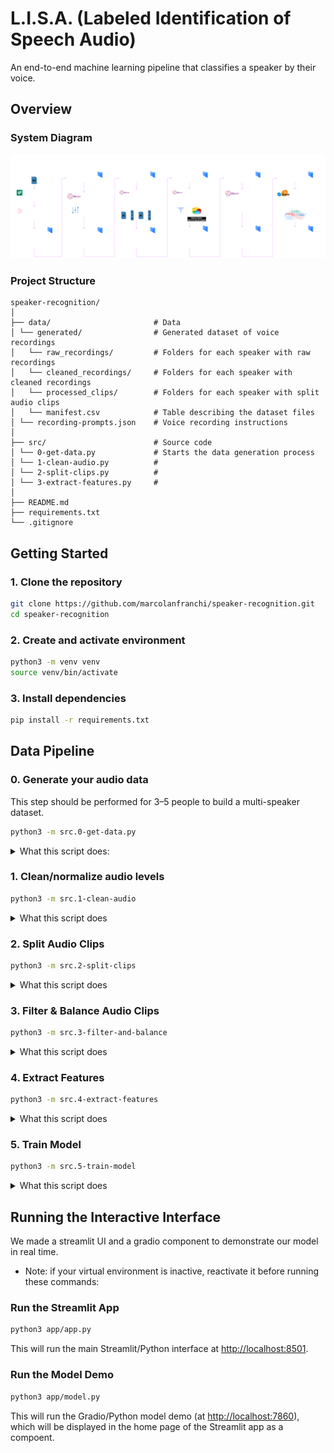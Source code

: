 # L.I.S.A. (Labeled Identification of Speech Audio)

An end-to-end machine learning pipeline that classifies a speaker by their voice.

## Overview

### System Diagram

![System Diagram](images/diagramTransparentDarkBG.png)

### Project Structure

```
speaker-recognition/
│
├── data/                       # Data
│ └── generated/                # Generated dataset of voice recordings
│   └── raw_recordings/         # Folders for each speaker with raw recordings
│   └── cleaned_recordings/     # Folders for each speaker with cleaned recordings
│   └── processed_clips/        # Folders for each speaker with split audio clips
│   └── manifest.csv            # Table describing the dataset files
│ └── recording-prompts.json    # Voice recording instructions
│
├── src/                        # Source code
│ └── 0-get-data.py             # Starts the data generation process
│ └── 1-clean-audio.py          # 
│ └── 2-split-clips.py          # 
│ └── 3-extract-features.py     # 
│
├── README.md
├── requirements.txt
└── .gitignore
```

## Getting Started

### 1. Clone the repository

```bash
git clone https://github.com/marcolanfranchi/speaker-recognition.git
cd speaker-recognition
```

### 2. Create and activate environment

```bash
python3 -m venv venv
source venv/bin/activate
```

### 3. Install dependencies

```bash
pip install -r requirements.txt
```

## Data Pipeline

### 0. Generate your audio data 

This step should be performed for 3–5 people to build a multi-speaker dataset.

```bash
python3 -m src.0-get-data.py
```
<details>
<summary>What this script does:</summary>
- Prompts the user with recording instructions loaded from a JSON file.
- Records 60-second audio sessions with countdown and progress bar feedback.
- Splits each recording into overlapping 2s clips (50% overlap), trims silence, and discards too-short segments (max 79 segments per 1 min recording).
- Saves processed clips with unique IDs in a structured folder (processed_clips/speaker_id/).
- Generates a manifest CSV containing metadata (clip paths, speaker ID, script ID, timestamps).
- Generated dataset of audio recordings gets placed into `data/generated/`.
</details>


### 1. Clean/normalize audio levels

```bash
python3 -m src.1-clean-audio
```
<details> <summary>What this script does</summary>
- Normalizes volume levels across clips.
- Removes excessive background noise.
- Outputs cleaned audio recordings to data/generated/cleaned_recordings/.
</details>


### 2. Split Audio Clips
```bash
python3 -m src.2-split-clips
```
<details> <summary>What this script does</summary>
- Splits audio clips into fixed length clips with 50% overlap per clip.
- Outputs cleaned audio recordings to data/generated/processed_clips/.
</details>


### 3. Filter & Balance Audio Clips
```bash
python3 -m src.3-filter-and-balance
```
<details> <summary>What this script does</summary>
- ...
</details>


### 4. Extract Features
```bash
python3 -m src.4-extract-features
```
<details> <summary>What this script does</summary>
- ...
</details>



### 5. Train Model
```bash
python3 -m src.5-train-model
```
<details> <summary>What this script does</summary>
- ...
</details>



## Running the Interactive Interface
We made a streamlit UI and a gradio component to demonstrate our model in real time.
- Note: if your virtual environment is inactive, reactivate it before running these commands:

### Run the Streamlit App

```bash
python3 app/app.py
```
This will run the main Streamlit/Python interface at [http://localhost:8501](http://localhost:8501).

### Run the Model Demo

```bash
python3 app/model.py
```
This will run the Gradio/Python model demo (at [http://localhost:7860](http://localhost:7860)), which will be displayed in the home page of the Streamlit app as a compoent.